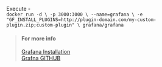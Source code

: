 Execute -   
`docker run -d \
       -p 3000:3000 \
       --name=grafana \
       -e "GF_INSTALL_PLUGINS=http://plugin-domain.com/my-custom-plugin.zip;custom-plugin" \
       grafana/grafana`
       
       
> #### For more info
> [Grafana Installation](https://grafana.com/docs/grafana/latest/installation/docker/)       
> [Grafna GITHUB](https://github.com/grafana/grafana/tree/master/packaging)